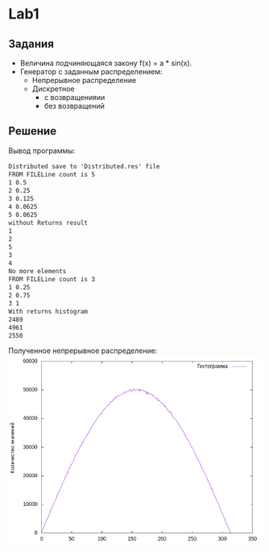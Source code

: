 # Lab1

## Задания
- Величина подчиняющаяся закону f(x) = a * sin(x).
- Генератор с заданным распределением:
    * Непрерывное распределение
    * Дискретное
        * с возвращенияии
        * без возвращений

## Решение
Вывод программы:

    Distributed save to 'Distributed.res' file
    FROM FILELine count is 5
    1 0.5
    2 0.25
    3 0.125
    4 0.0625
    5 0.0625
    without Returns result
    1
    2
    5
    3
    4
    No more elements
    FROM FILELine count is 3
    1 0.25
    2 0.75
    3 1
    With returns histogram
    2489
    4961
    2550

Полученное непрерывное распределение:
![rasp](./example_graph.png)
